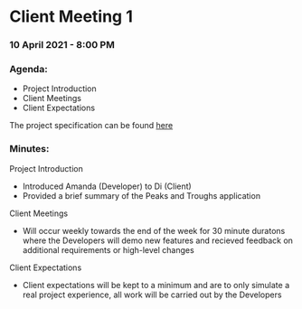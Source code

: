# Client Meeting 1

### 10 April 2021 - 8:00 PM

### Agenda:

- Project Introduction
- Client Meetings
- Client Expectations


The project specification can be found [here](https://teaching.csse.uwa.edu.au/units/CITS3403/#Project)


### Minutes:

Project Introduction
- Introduced Amanda (Developer) to Di (Client)
- Provided a brief summary of the Peaks and Troughs application

Client Meetings
- Will occur weekly towards the end of the week for 30 minute duratons where the Developers will demo new features and recieved feedback on additional requirements or high-level changes

Client Expectations
- Client expectations will be kept to a minimum and are to only simulate a real project experience, all work will be carried out by the Developers
